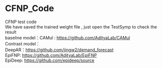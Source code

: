 # CFNP_Code<br/>
CFNP test code<br/>
We have saved the trained weight file , just open the TestSymp to check the result  <br/>
baseline model：CAMul : https://github.com/AdityaLab/CAMul<br/>
Contrast model：<br/>
DeepAR：https://github.com/jingw2/demand_forecast<br/>
EpiFNP: https://github.com/AdityaLab/EpiFNP<br/>
EpiDeep: https://github.com/epideep/source<br/>

